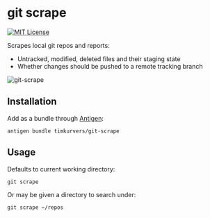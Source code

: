 # git scrape

[![MIT License](https://badgen.net/github/license/timkurvers/git-scrape)](LICENSE.md)

Scrapes local git repos and reports:

- Untracked, modified, deleted files and their staging state
- Whether changes should be pushed to a remote tracking branch

![git-scrape](https://user-images.githubusercontent.com/378235/27263692-0f7c732c-546f-11e7-8aaa-25937d46f50e.png)

## Installation

Add as a bundle through [Antigen]:

```shell
antigen bundle timkurvers/git-scrape
```

## Usage

Defaults to current working directory:

```shell
git scrape
```

Or may be given a directory to search under:

```shell
git scrape ~/repos
```

[Antigen]: https://github.com/zsh-users/antigen
